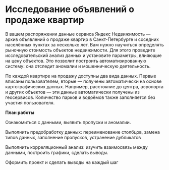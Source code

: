 # Исследование объявлений о продаже квартир

В вашем распоряжении данные сервиса Яндекс Недвижимость — архив объявлений о продаже квартир в Санкт-Петербурге и соседних населённых пунктах за несколько лет.
Вам нужно научиться определять рыночную стоимость объектов недвижимости. Для этого проведите исследовательский анализ данных и установите параметры, влияющие на цену объектов. Это позволит построить автоматизированную систему: она отследит аномалии и мошенническую деятельность.

По каждой квартире на продажу доступны два вида данных. Первые вписаны пользователем, вторые — получены автоматически на основе картографических данных. Например, расстояние до центра, аэропорта и других объектов — эти данные автоматически получены из геосервисов. Количество парков и водоёмов также заполняется без участия пользователя.

**План работы**

Ознакомиться с данными, выявить пропуски и аномалии.

Выполнить предобработку данных: переименование столбцов, замена типов данных, заполнение пропусков, устранение дубликатов

Выполнить корреляционный анализ: изучить взаимосвязь между данными, построить графики, сделать выводы.

Оформить проект и сделать выводы на каждый шаг
